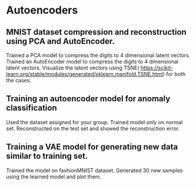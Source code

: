 # Autoencoders
## MNIST dataset compression and reconstruction using PCA and AutoEncoder.
Trained a PCA model to compress the digits to 4 dimensional latent vectors.
Trained an AutoEncoder model to compress the digits to 4 dimensional latent vectors.
Visualize the latent vectors using TSNE( https://scikit-learn.org/stable/modules/generated/sklearn.manifold.TSNE.html) for both the cases.

## Training an autoencoder model for anomaly classification
Used the dataset assigned for your group.
Trained model only on normal set. 
Reconstructed on the test set and showed the reconstruction error.

## Training a VAE model for generating new data similar to training set.
Trained the model on fashionMNIST dataset.
Generated 30 new samples using the learned model and plot them.

